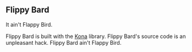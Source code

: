 ## Flippy Bard

It ain't Flappy Bird.



Flippy Bard is built with the [Kona](https://github.com/andrewberls/kona) library. Flippy Bard's source
code is an unpleasant hack. Flippy Bard ain't Flappy Bird.
